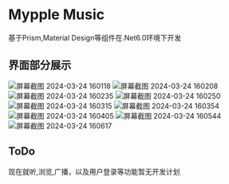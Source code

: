 # Mypple Music
基于Prism,Material Design等组件在.Net6.0环境下开发
## 界面部分展示
![屏幕截图 2024-03-24 160118](https://github.com/hinadesu39/Mypple-Music/assets/131540418/a171984a-c2eb-4e50-a908-e10770482b47)
![屏幕截图 2024-03-24 160208](https://github.com/hinadesu39/Mypple-Music/assets/131540418/95fe1fed-cb95-4ef1-abde-29ae59fa59e8)
![屏幕截图 2024-03-24 160235](https://github.com/hinadesu39/Mypple-Music/assets/131540418/896063f6-b666-40ac-ad52-fef9043d6bea)
![屏幕截图 2024-03-24 160250](https://github.com/hinadesu39/Mypple-Music/assets/131540418/9cc963ba-9cf6-4c41-8c21-8fefca8eb16f)
![屏幕截图 2024-03-24 160315](https://github.com/hinadesu39/Mypple-Music/assets/131540418/c992ee03-eb9e-400f-8bb0-0f178a68bd48)
![屏幕截图 2024-03-24 160354](https://github.com/hinadesu39/Mypple-Music/assets/131540418/3421c7e7-6735-44b8-970d-d2599b6fec5c)
![屏幕截图 2024-03-24 160405](https://github.com/hinadesu39/Mypple-Music/assets/131540418/3a14b948-632e-4a2c-af15-58e7204de124)
![屏幕截图 2024-03-24 160544](https://github.com/hinadesu39/Mypple-Music/assets/131540418/bd1292ea-b58b-4a1b-913e-21aa48e785f1)
![屏幕截图 2024-03-24 160617](https://github.com/hinadesu39/Mypple-Music/assets/131540418/38741d2f-ee22-431e-81ad-f841e29ab03c)

## ToDo
现在就听,浏览,广播，以及用户登录等功能暂无开发计划
